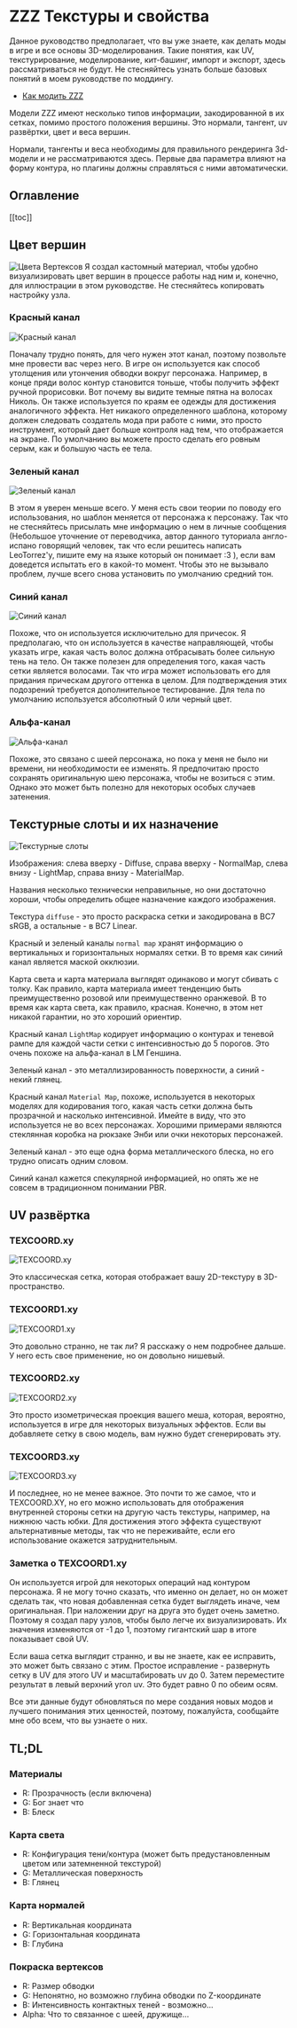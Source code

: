 # ZZZ Текстуры и свойства

Данное руководство предполагает, что вы уже знаете, как делать моды в игре и все основы 3D-моделирования. Такие понятия, как UV, текстурирование, моделирование, кит-башинг, импорт и экспорт, здесь рассматриваться не будут. Не стесняйтесь узнать больше базовых понятий в моем руководстве по моддингу.

- [Как модить ZZZ](https://drive.google.com/file/d/11CSjnhNc0kPGuspM152a_uJLS4IJAM-Q/view?usp=sharing)

Модели ZZZ имеют несколько типов информации, закодированной в их сетках, помимо простого положения вершины. Это нормали, тангент, uv развёртки, цвет и веса вершин.

Нормали, тангенты и веса необходимы для правильного рендеринга 3d-модели и не рассматриваются здесь. Первые два параметра влияют на форму контура, но плагины должны справляться с ними автоматически.

## Оглавление
[[toc]]

## Цвет вершин

![Цвета Вертексов](https://images.gamebanana.com/img/ss/tuts/669ed8191ffe3.jpg)
Я создал кастомный материал, чтобы удобно визуализировать цвет вершин в процессе работы над ним и, конечно, для иллюстрации в этом руководстве. Не стесняйтесь копировать настройку узла.

### Красный канал

![Красный канал](https://images.gamebanana.com/img/ss/tuts/669ed81b9c36f.jpg)

Поначалу трудно понять, для чего нужен этот канал, поэтому позвольте мне провести вас через него. В игре он используется как способ утолщения или утончения обводки вокруг персонажа. Например, в конце пряди волос контур становится тоньше, чтобы получить эффект ручной прорисовки. Вот почему вы видите темные пятна на волосах Николь. Он также используется по краям ее одежды для достижения аналогичного эффекта. Нет никакого определенного шаблона, которому должен следовать создатель мода при работе с ними, это просто инструмент, который дает больше контроля над тем, что отображается на экране. По умолчанию вы можете просто сделать его ровным серым, как и большую часть ее тела.

### Зеленый канал
![Зеленый канал](https://images.gamebanana.com/img/ss/tuts/669ed81b608b5.jpg)

В этом я уверен меньше всего. У меня есть свои теории по поводу его использования, но шаблон меняется от персонажа к персонажу. Так что не стесняйтесь присылать мне информацию о нем в личные сообщения (Небольшое уточнение от переводчика, автор данного туториала англо-испано говорящий человек, так что если решитесь написать LeoTorrez'у, пишите ему на языке который он понимает :3 ), если вам доведется испытать его в какой-то момент. Чтобы это не вызывало проблем, лучше всего снова установить по умолчанию средний тон.

### Синий канал
![Синий канал](https://images.gamebanana.com/img/ss/tuts/669ed81b6539c.jpg)

Похоже, что он используется исключительно для причесок. Я предполагаю, что он используется в качестве направляющей, чтобы указать игре, какая часть волос должна отбрасывать более сильную тень на тело. Он также полезен для определения того, какая часть сетки является волосами. Так что игра может использовать его для придания прическам другого оттенка в целом. Для подтверждения этих подозрений требуется дополнительное тестирование. Для тела по умолчанию используется абсолютный 0 или черный цвет.

### Альфа-канал
![Альфа-канал](https://images.gamebanana.com/img/ss/tuts/669ed81b7b181.jpg)

Похоже, это связано с шеей персонажа, но пока у меня не было ни времени, ни необходимости ее изменять. Я предпочитаю просто сохранять оригинальную шею персонажа, чтобы не возиться с этим. Однако это может быть полезно для некоторых особых случаев затенения.

## Текстурные слоты и их назначение
![Текстурные слоты](https://images.gamebanana.com/img/ss/tuts/669ed81be6cce.jpg)

Изображения: слева вверху - Diffuse, справа вверху - NormalMap, слева внизу - LightMap, справа внизу - MaterialMap.

Названия несколько технически неправильные, но они достаточно хороши, чтобы определить общее назначение каждого изображения.

Текстура `diffuse` - это просто раскраска сетки и закодирована в BC7 sRGB, а остальные - в BC7 Linear.

Красный и зеленый каналы `normal map` хранят информацию о вертикальных и горизонтальных нормалях сетки. В то время как синий канал является маской окклюзии.

Карта света и карта материала выглядят одинаково и могут сбивать с толку. Как правило, карта материала имеет тенденцию быть преимущественно розовой или преимущественно оранжевой. В то время как карта света, как правило, красная. Конечно, в этом нет никакой гарантии, но это хороший ориентир.

Красный канал `LightMap` кодирует информацию о контурах и теневой рампе для каждой части сетки с интенсивностью до 5 порогов. Это очень похоже на альфа-канал в LM Геншина.

Зеленый канал - это металлизированность поверхности, а синий - некий глянец.

Красный канал `Material Map`, похоже, используется в некоторых моделях для кодирования того, какая часть сетки должна быть прозрачной и насколько интенсивной. Имейте в виду, что это используется не во всех персонажах. Хорошими примерами являются стеклянная коробка на рюкзаке Энби или очки некоторых персонажей.

Зеленый канал - это еще одна форма металлического блеска, но его трудно описать одним словом.

Синий канал кажется спекулярной информацией, но опять же не совсем в традиционном понимании PBR.

## UV развёртка

### TEXCOORD.xy
![TEXCOORD.xy](https://images.gamebanana.com/img/ss/tuts/669ed81c5c95c.jpg)

Это классическая сетка, которая отображает вашу 2D-текстуру в 3D-пространство.

### TEXCOORD1.xy
![TEXCOORD1.xy](https://images.gamebanana.com/img/ss/tuts/669ed81c3c2fd.jpg)

Это довольно странно, не так ли? Я расскажу о нем подробнее дальше. У него есть свое применение, но он довольно нишевый.

### TEXCOORD2.xy
![TEXCOORD2.xy](https://images.gamebanana.com/img/ss/tuts/669ed81ae8f21.jpg)

Это просто изометрическая проекция вашего меша, которая, вероятно, используется в игре для некоторых визуальных эффектов. Если вы добавляете сетку в свою модель, вам нужно будет сгенерировать эту.

### TEXCOORD3.xy
![TEXCOORD3.xy](https://images.gamebanana.com/img/ss/tuts/669ed81be26c9.jpg)

И последнее, но не менее важное. Это почти то же самое, что и TEXCOORD.XY, но его можно использовать для отображения внутренней стороны сетки на другую часть текстуры, например, на нижнюю часть юбки. Для достижения этого эффекта существуют альтернативные методы, так что не переживайте, если его использование окажется затруднительным.

### Заметка о TEXCOORD1.xy

Он используется игрой для некоторых операций над контуром персонажа. Я не могу точно сказать, что именно он делает, но он может сделать так, что новая добавленная сетка будет выглядеть иначе, чем оригинальная. При наложении друг на друга это будет очень заметно. Поэтому я создал пару узлов, чтобы было легче их визуализировать. Их значения изменяются от -1 до 1, поэтому гигантский шар в итоге показывает свой UV.

Если ваша сетка выглядит странно, и вы не знаете, как ее исправить, это может быть связано с этим. Простое исправление - развернуть сетку в UV для этого UV и масштабировать uv до 0. Затем переместите результат в левый верхний угол uv. Это будет равно 0 по обеим осям.

Все эти данные будут обновляться по мере создания новых модов и лучшего понимания этих ценностей, поэтому, пожалуйста, сообщайте мне обо всем, что вы узнаете о них.

## TL;DL

### Материалы

- R: Прозрачность (если включена)
- G: Бог знает что
- B: Блеск

### Карта света

- R: Конфигурация тени/контура (может быть предустановленным цветом или затемненной текстурой)
- G: Металлическая поверхность
- B: Глянец

### Карта нормалей

- R: Вертикальная координата
- G: Горизонтальная координата
- B: Глубина

### Покраска вертексов

- R: Размер обводки
- G: Непонятно, но возможно глубина обводки по Z-координате
- B: Интенсивность контактных теней - возможно...
- Alpha: Что то связанное с шеей, дружище...
